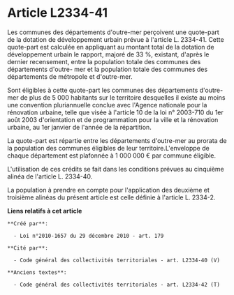 # Article L2334-41

Les communes des départements d'outre-mer perçoivent une quote-part de la dotation de développement urbain prévue à l'article
L. 2334-41. Cette quote-part est calculée en appliquant au montant total de la dotation de développement urbain le rapport,
majoré de 33 %, existant, d'après le dernier recensement, entre la population totale des communes des départements d'outre-
mer et la population totale des communes des départements de métropole et d'outre-mer. 

Sont éligibles à cette quote-part les communes des départements d'outre-mer de plus de 5 000 habitants sur le territoire
desquelles il existe au moins une convention pluriannuelle conclue avec l'Agence nationale pour la rénovation urbaine, telle
que visée à l'article 10 de la loi n° 2003-710 du 1er août 2003 d'orientation et de programmation pour la ville et la
rénovation urbaine, au 1er janvier de l'année de la répartition. 

La quote-part est répartie entre les départements d'outre-mer au prorata de la population des communes éligibles de leur
territoire.L'enveloppe de chaque département est plafonnée à 1 000 000 € par commune éligible.

L'utilisation de ces crédits se fait dans les conditions prévues au cinquième alinéa de l'article L. 2334-40. 

La population à prendre en compte pour l'application des deuxième et troisième alinéas du présent article est celle définie à
l'article L. 2334-2.

**Liens relatifs à cet article**

	**Créé par**:

	  - Loi n°2010-1657 du 29 décembre 2010 - art. 179

	**Cité par**:

	  - Code général des collectivités territoriales - art. L2334-40 (V)

	**Anciens textes**:

	  - Code général des collectivités territoriales - art. L2334-42 (T)
